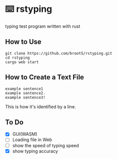 # :keyboard: rstyping
typing test program written with rust

## How to Use
```
git clone https://github.com/broot5/rstyping.git
cd rstyping
cargo web start
```

## How to Create a Text File
```
example sentence1
example sentence2.
example sentence3!
```
This is how it's identified by a line.

## To Do
- [x] GUI(WASM)
- [ ] Loading file in Web
- [ ] show the speed of typing speed
- [x] show typing accuracy
